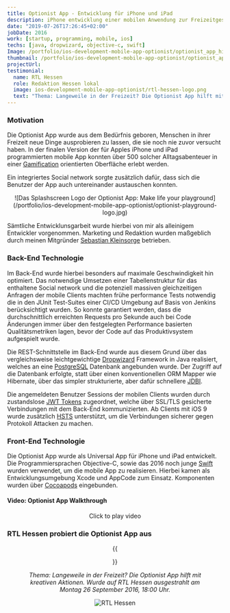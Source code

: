 ```yaml
---
title: Optionist App - Entwicklung für iPhone und iPad 
description: iPhone entwicklung einer mobilen Anwendung zur Freizeitgestaltung  
date: "2019-07-26T17:26:45+02:00"
jobDate: 2016
work: [startup, programming, mobile, ios]
techs: [java, dropwizard, objective-c, swift]
Image: /portfolio/ios-development-mobile-app-optionist/optionist_app_highlights_m.png
thumbnail: /portfolio/ios-development-mobile-app-optionist/optionist_app_highlights_m.png
projectUrl: 
testimonial:
  name: RTL Hessen 
  role: Redaktion Hessen lokal
  image: ios-development-mobile-app-optionist/rtl-hessen-logo.png 
  text: "Thema: Langeweile in der Freizeit? Die Optionist App hilft mit kreativen Aktionen. Wurde auf RTL Hessen ausgestrahlt am Montag 26 September 2016, 18:00 Uhr."   
---
```

### Motivation

Die Optionist App wurde aus dem Bedürfnis geboren, Menschen in ihrer Freizeit neue Dinge ausprobieren zu lassen, 
die sie noch nie zuvor versucht haben. In der finalen Version der für Apples iPhone und iPad programmierten mobile App konnten über 500 
solcher Alltagsabenteuer in einer [Gamification](https://de.wikipedia.org/wiki/Gamification) orientierten Oberfläche erlebt werden.

Ein integriertes Social network sorgte zusätzlich dafür, dass sich die Benutzer der App auch untereinander austauschen 
konnten.
<div style="text-align: center;">
![Das Splashscreen Logo der Optionist App: Make life your playground](/portfolio/ios-development-mobile-app-optionist/optionist-playground-logo.jpg)
</div>

Sämtliche Entwicklunsgarbeit wurde hierbei von mir als alleinigem Entwickler vorgenommen. Marketing und Redaktion 
wurden maßgeblich durch meinen Mitgründer [Sebastian Kleinsorge](https://www.xing.com/profile/Sebastian_Kleinsorge2/) betrieben. 

### Back-End Technologie

Im Back-End wurde hierbei besonders auf maximale Geschwindigkeit hin optimiert. Das notwendige Umsetzen einer Tabellenstruktur
für das enthaltene Social network und die potenziell massiven gleichzeitigen Anfragen der mobile Clients machten frühe 
performance Tests notwendig die in den JUnit Test-Suites einer CI/CD Umgebung auf Basis von Jenkins berücksichtigt wurden.
So konnte garantiert werden, dass die durchschnittlich erreichten Requests pro Sekunde auch bei Code Änderungen immer über 
den festgelegten Performance basierten Qualitätsmetriken lagen, bevor der Code auf das Produktivsystem aufgespielt wurde.
  
Die REST-Schnittstelle im Back-End wurde aus diesem Grund über das vergleichsweise leichtgewichtige [Dropwizard](https://www.dropwizard.io) 
Framework in Java realisiert, welches an eine [PostgreSQL](https://www.postgresql.org/) Datenbank angebunden wurde. 
Der Zugriff auf die Datenbank erfolgte, statt über einen konventionellen ORM Mapper wie Hibernate, über das 
simpler strukturierte, aber dafür schnellere [JDBI](http://jdbi.org/). 

Die angemeldeten Benutzer Sessions der mobilen Clients wurden durch zustandslose [JWT Tokens](https://jwt.io/) zugeordnet, 
welche über SSL/TLS gesicherte Verbindungen mit dem Back-End kommunizierten. Ab Clients mit iOS 9 wurde zusätzlich 
[HSTS](https://de.wikipedia.org/wiki/HTTP_Strict_Transport_Security) unterstützt, um die Verbindungen sicherer gegen 
Protokoll Attacken zu machen.       

### Front-End Technologie

Die Optionist App wurde als Universal App für iPhone und iPad entwickelt. 
Die Programmiersprachen Objective-C, sowie das 2016 noch junge [Swift](https://swift.org/) wurden verwendet, um 
die mobile App zu realisieren. Hierbei kamen als Entwicklungsumgebung Xcode und AppCode zum Einsatz. 
Komponenten wurden über [Cocoapods](https://cocoapods.org/) eingebunden.     
 
#### Video: Optionist App Walkthrough
<center>
   <div class="lazyYT" data-youtube-id="1aeI1dptcxM" data-width="315" data-height="560" data-ratio="9:16">Click to play video</div>
</center>

### RTL Hessen probiert die Optionist App aus
<center>
{{<figure src="/portfolio/ios-development-mobile-app-optionist/rtl-hessen-berichtet-ueber-die-optionist-app.jpg">}}

*Thema: Langeweile in der Freizeit? Die Optionist App hilft mit kreativen Aktionen. Wurde auf RTL Hessen ausgestrahlt am Montag 26 September 2016, 18:00 Uhr.*

<img class="img-fluid w-25 rounded-circle border-thick border-light" src="https://festive-jackson-9ed7d0.netlify.com/portfolio/ios-development-mobile-app-optionist/rtl-hessen-logo.png" alt="RTL Hessen" title="RTL Hessen">
</center>
